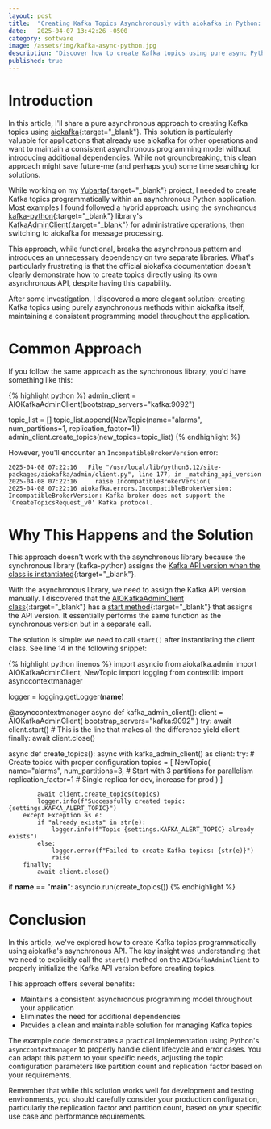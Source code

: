 ```yaml
---
layout: post
title:  "Creating Kafka Topics Asynchronously with aiokafka in Python: A Practical Guide"
date:   2025-04-07 13:42:26 -0500
category: software
image: /assets/img/kafka-async-python.jpg
description: "Discover how to create Kafka topics using pure async Python with aiokafka. Learn the correct way to initialize the admin client and avoid common pitfalls with async Kafka operations."
published: true
---
```


# Introduction

In this article, I'll share a pure asynchronous approach to creating Kafka topics using [aiokafka](https://github.com/aio-libs/aiokafka){:target="_blank"}. This solution is particularly valuable for applications that already use aiokafka for other operations and want to maintain a consistent asynchronous programming model without introducing additional dependencies. While not groundbreaking, this clean approach might save future-me (and perhaps you) some time searching for solutions.

While working on my [Yubarta](https://github.com/dfrojas/yubarta){:target="_blank"} project, I needed to create Kafka topics programmatically within an asynchronous Python application. Most examples I found followed a hybrid approach: using the synchronous [kafka-python](https://github.com/dpkp/kafka-python){:target="_blank"} library's [KafkaAdminClient](https://kafka-python.readthedocs.io/en/master/apidoc/KafkaAdminClient.html){:target="_blank"} for administrative operations, then switching to aiokafka for message processing.

This approach, while functional, breaks the asynchronous pattern and introduces an unnecessary dependency on two separate libraries. What's particularly frustrating is that the official aiokafka documentation doesn't clearly demonstrate how to create topics directly using its own asynchronous API, despite having this capability.

After some investigation, I discovered a more elegant solution: creating Kafka topics using purely asynchronous methods within aiokafka itself, maintaining a consistent programming model throughout the application.

<div style="margin-top: 40px;"></div>

# Common Approach

If you follow the same approach as the synchronous library, you'd have something like this:

{% highlight python %}
admin_client = AIOKafkaAdminClient(bootstrap_servers="kafka:9092")

topic_list = []
topic_list.append(NewTopic(name="alarms", num_partitions=1, replication_factor=1))
admin_client.create_topics(new_topics=topic_list)
{% endhighlight %}

However, you'll encounter an `IncompatibleBrokerVersion` error:

```shell
2025-04-08 07:22:16   File "/usr/local/lib/python3.12/site-packages/aiokafka/admin/client.py", line 177, in _matching_api_version
2025-04-08 07:22:16     raise IncompatibleBrokerVersion(
2025-04-08 07:22:16 aiokafka.errors.IncompatibleBrokerVersion: IncompatibleBrokerVersion: Kafka broker does not support the 'CreateTopicsRequest_v0' Kafka protocol.
```

<div style="margin-top: 40px;"></div>

# Why This Happens and the Solution

This approach doesn't work with the asynchronous library because the synchronous library (kafka-python) assigns the [Kafka API version when the class is instantiated](https://github.com/dpkp/kafka-python/blob/3962d67bf8fc83d7e0a48ae9215563093cbe74a3/kafka/admin/client.py#L222-L223){:target="_blank"}.

With the asynchronous library, we need to assign the Kafka API version manually. I discovered that the [AIOKafkaAdminClient class](https://github.com/aio-libs/aiokafka/blob/29b58dbcacc75a62b430ce5243ac684ccf16a7f8/aiokafka/admin/client.py#L43){:target="_blank"} has a [start method](https://github.com/aio-libs/aiokafka/blob/29b58dbcacc75a62b430ce5243ac684ccf16a7f8/aiokafka/admin/client.py#L155-L161){:target="_blank"} that assigns the API version. It essentially performs the same function as the synchronous version but in a separate call.

The solution is simple: we need to call `start()` after instantiating the client class. See line 14 in the following snippet:

{% highlight python linenos %}
import asyncio
from aiokafka.admin import AIOKafkaAdminClient, NewTopic
import logging
from contextlib import asynccontextmanager

logger = logging.getLogger(__name__)

@asynccontextmanager
async def kafka_admin_client():
    client = AIOKafkaAdminClient(
        bootstrap_servers="kafka:9092"
    )
    try:
        await client.start()  # This is the line that makes all the difference
        yield client
    finally:
        await client.close()


async def create_topics():
    async with kafka_admin_client() as client:
        try:
            # Create topics with proper configuration
            topics = [
                NewTopic(
                    name="alarms",
                    num_partitions=3,  # Start with 3 partitions for parallelism
                    replication_factor=1  # Single replica for dev, increase for prod
                )
            ]

            await client.create_topics(topics)
            logger.info(f"Successfully created topic: {settings.KAFKA_ALERT_TOPIC}")
        except Exception as e:
            if "already exists" in str(e):
                logger.info(f"Topic {settings.KAFKA_ALERT_TOPIC} already exists")
            else:
                logger.error(f"Failed to create Kafka topics: {str(e)}")
                raise
        finally:
            await client.close()

if __name__ == "__main__":
    asyncio.run(create_topics()) 
{% endhighlight %}

<div style="margin-top: 40px;"></div>

# Conclusion

In this article, we've explored how to create Kafka topics programmatically using aiokafka's asynchronous API. The key insight was understanding that we need to explicitly call the `start()` method on the `AIOKafkaAdminClient` to properly initialize the Kafka API version before creating topics.

This approach offers several benefits:
- Maintains a consistent asynchronous programming model throughout your application
- Eliminates the need for additional dependencies
- Provides a clean and maintainable solution for managing Kafka topics

The example code demonstrates a practical implementation using Python's `asynccontextmanager` to properly handle client lifecycle and error cases. You can adapt this pattern to your specific needs, adjusting the topic configuration parameters like partition count and replication factor based on your requirements.

Remember that while this solution works well for development and testing environments, you should carefully consider your production configuration, particularly the replication factor and partition count, based on your specific use case and performance requirements.
